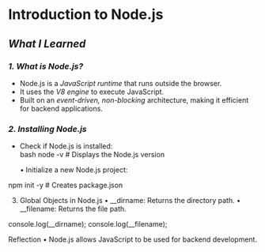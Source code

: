 # Introduction to Node.js  

## *What I Learned*  

### *1. What is Node.js?*  
- Node.js is a *JavaScript runtime* that runs outside the browser.  
- It uses the *V8 engine* to execute JavaScript.  
- Built on an *event-driven, non-blocking* architecture, making it efficient for backend applications.  

### *2. Installing Node.js*  
- Check if Node.js is installed:  
  bash
  node -v  # Displays the Node.js version

	•	Initialize a new Node.js project:

npm init -y  # Creates package.json


3. Global Objects in Node.js
	•	__dirname: Returns the directory path.
	•	__filename: Returns the file path.

console.log(__dirname);
console.log(__filename);

Reflection
	•	Node.js allows JavaScript to be used for backend development.
